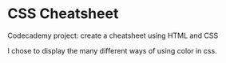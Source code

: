 # CSS Cheatsheet
Codecademy project: create a cheatsheet using HTML and CSS

I chose to display the many different ways of using color in css.
